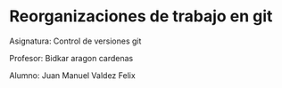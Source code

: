 # Reorganizaciones de trabajo en git

Asignatura: Control de versiones git 

Profesor: Bidkar aragon cardenas

Alumno: Juan Manuel Valdez Felix 